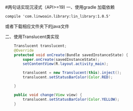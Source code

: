 ﻿#两句话实现沉浸式（API>=19)
一、使用gradle 加载依赖
```xml
compile 'com.linwoain.library:lin_library:1.0.5'
```
或者下载相应文件夹下的java文件

二、使用Translucent类实现


```java
    Translucent translucent;
    @Override
    protected void onCreate(Bundle savedInstanceState) {
        super.onCreate(savedInstanceState);
        setContentView(R.layout.activity_main);

        translucent = new Translucent(this).inject();
        translucent.setStatusBarColor(Color.RED);

    }

    public void change(View view) {
        translucent.setStatusBarColor(Color.YELLOW);
    }
```
